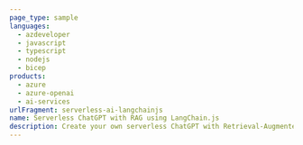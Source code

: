 ```yaml
---
page_type: sample
languages:
  - azdeveloper
  - javascript
  - typescript
  - nodejs
  - bicep
products:
  - azure
  - azure-openai
  - ai-services
urlFragment: serverless-ai-langchainjs
name: Serverless ChatGPT with RAG using LangChain.js
description: Create your own serverless ChatGPT with Retrieval-Augmented-Generation using LangChain.js, TypeScript and Azure.
---
```


<!-- https://review.learn.microsoft.com/en-us/help/contribute/samples/process/onboarding?branch=main -->

<!--
examples:
- https://learn.microsoft.com/en-us/samples/officedev/copilot-for-m365-plugins-samples/ecogroceries-call-center-message-extension-with-azure-ai-search-sample/
- https://learn.microsoft.com/en-us/samples/azure-samples/azure-search-javascript-samples/javascript-quickstart/
-->
